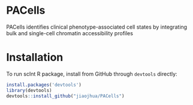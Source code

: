 # PACells
PACells identifies clinical phenotype-associated cell states by integrating bulk and single-cell chromatin accessibility profiles
# Installation
To run scInt R package, install from GitHub through ``devtools`` directly:
```R
install.packages('devtools')
library(devtools)
devtools::install_github("jiaojhua/PACells")
```

